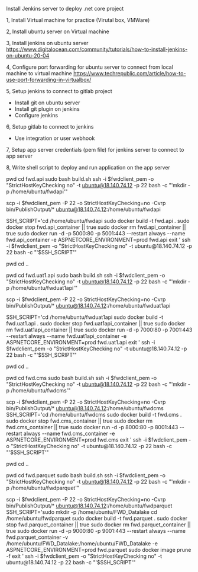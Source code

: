 Install Jenkins server to deploy .net core project

1, Install Virtual machine for practice (Virutal box, VMWare)

2, Install ubuntu server on Virtual machine

3, Install jenkins on ubuntu server
https://www.digitalocean.com/community/tutorials/how-to-install-jenkins-on-ubuntu-20-04

4, Configure port forwarding for ubuntu server to connect from local machine to virtual machine
https://www.techrepublic.com/article/how-to-use-port-forwarding-in-virtualbox/

5, Setup jenkins to connect to gitlab project
 - Install git on ubuntu server
 - Install git plugin on jenkins
 - Configure jenkins

6, Setup gitlab to connect to jenkins
  - Use integration or user webhook

7, Setup app server credentials (pem file) for jenkins server to connect to app server

8, Write shell script to deploy and run application on the app server

pwd
cd fwd.api
sudo bash build.sh
ssh -i $fwdclient_pem -o "StrictHostKeyChecking no" -t ubuntu@18.140.74.12 -p 22  bash -c  "'mkdir -p /home/ubuntu/fwdapi'"

scp -i $fwdclient_pem -P 22 -o StrictHostKeyChecking=no -Cvrp  bin/PublishOutput/*  ubuntu@18.140.74.12:/home/ubuntu/fwdapi

SSH_SCRIPT='cd /home/ubuntu/fwdapi
sudo docker build -t fwd.api .
sudo docker stop fwd.api_container || true
sudo docker rm fwd.api_container || true
sudo docker run -d -p 5000:80 -p 5001:443 --restart always --name fwd.api_container -e ASPNETCORE_ENVIRONMENT=prod fwd.api
exit
'
ssh -i $fwdclient_pem -o "StrictHostKeyChecking no" -t ubuntu@18.140.74.12 -p 22  bash -c  "'$SSH_SCRIPT'"


pwd
cd ..

pwd
cd fwd.uat1.api
sudo bash build.sh
ssh -i $fwdclient_pem -o "StrictHostKeyChecking no" -t ubuntu@18.140.74.12 -p 22  bash -c  "'mkdir -p /home/ubuntu/fwduat1api'"

scp -i $fwdclient_pem -P 22 -o StrictHostKeyChecking=no -Cvrp  bin/PublishOutput/*  ubuntu@18.140.74.12:/home/ubuntu/fwduat1api

SSH_SCRIPT='cd /home/ubuntu/fwduat1api
sudo docker build -t fwd.uat1.api .
sudo docker stop fwd.uat1api_container || true
sudo docker rm fwd.uat1api_container || true
sudo docker run -d -p 7000:80 -p 7001:443 --restart always --name fwd.uat1api_container -e ASPNETCORE_ENVIRONMENT=prod fwd.uat1.api
exit
'
ssh -i $fwdclient_pem -o "StrictHostKeyChecking no" -t ubuntu@18.140.74.12 -p 22  bash -c  "'$SSH_SCRIPT'"


pwd
cd ..

pwd
cd fwd.cms
sudo bash build.sh
ssh -i $fwdclient_pem -o "StrictHostKeyChecking no" -t ubuntu@18.140.74.12 -p 22  bash -c  "'mkdir -p /home/ubuntu/fwdcms'"

scp -i $fwdclient_pem -P 22 -o StrictHostKeyChecking=no -Cvrp  bin/PublishOutput/*  ubuntu@18.140.74.12:/home/ubuntu/fwdcms
SSH_SCRIPT='cd /home/ubuntu/fwdcms
sudo docker build -t fwd.cms .
sudo docker stop fwd.cms_container || true
sudo docker rm fwd.cms_container || true
sudo docker run -d -p 8000:80 -p 8001:443 --restart always --name fwd.cms_container -e ASPNETCORE_ENVIRONMENT=prod fwd.cms
exit
'
ssh -i $fwdclient_pem -o "StrictHostKeyChecking no" -t ubuntu@18.140.74.12 -p 22  bash -c  "'$SSH_SCRIPT'"

pwd
cd ..

pwd
cd fwd.parquet
sudo bash build.sh
ssh -i $fwdclient_pem -o "StrictHostKeyChecking no" -t ubuntu@18.140.74.12 -p 22  bash -c  "'mkdir -p /home/ubuntu/fwdparquet'"

scp -i $fwdclient_pem -P 22 -o StrictHostKeyChecking=no -Cvrp  bin/PublishOutput/*  ubuntu@18.140.74.12:/home/ubuntu/fwdparquet
SSH_SCRIPT='sudo mkdir -p /home/ubuntu/FWD_Datalake
cd /home/ubuntu/fwdparquet
sudo docker build -t fwd.parquet .
sudo docker stop fwd.parquet_container || true
sudo docker rm fwd.parquet_container || true
sudo docker run -d -p 9000:80 -p 9001:443 --restart always --name fwd.parquet_container -v /home/ubuntu/FWD_Datalake:/home/ubuntu/FWD_Datalake -e ASPNETCORE_ENVIRONMENT=prod fwd.parquet
sudo docker image prune -f
exit
'
ssh -i $fwdclient_pem -o "StrictHostKeyChecking no" -t ubuntu@18.140.74.12 -p 22  bash -c  "'$SSH_SCRIPT'"
